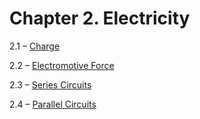 <h1 class="chapter-title">Chapter 2. Electricity</h1>
<div class="quad-grid">
    <div></div>
    <div>
        <p class="main-text small-text">2.1 – <a href="#/section-2.1">Charge</a></p>
        <p class="main-text small-text">2.2 – <a href="#/section-2.2">Electromotive Force</a></p>
    </div>
    <div>
        <p class="main-text small-text">2.3 – <a href="#/section-2.3">Series Circuits</a></p>
        <p class="main-text small-text">2.4 – <a href="#/section-2.4">Parallel Circuits</a></p>
    </div>
    <div></div>
</div>
